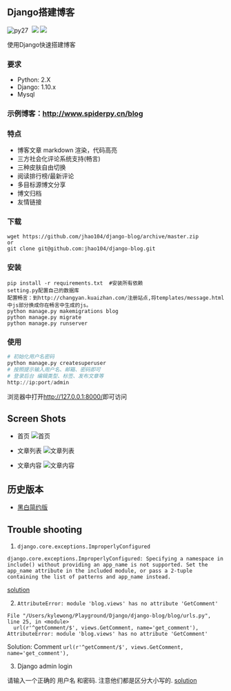 ## Django搭建博客
![py27](https://camo.githubusercontent.com/392a32588691a8418368a51ff33a12d41f11f0a9/68747470733a2f2f696d672e736869656c64732e696f2f62616467652f707974686f6e2d322e372d6666363962342e737667)
  [![](https://img.shields.io/badge/Django-1.10-green.svg)](http://www.spiderpy.cn/blog/)
[![](https://img.shields.io/badge/Powered%20by-@j_hao104-blue.svg)](http://www.spiderpy.cn/blog/)

使用Django快速搭建博客
### 要求
* Python: 2.X
* Django: 1.10.x
* Mysql

### 示例博客：<http://www.spiderpy.cn/blog>

### 特点

* 博客文章 markdown 渲染，代码高亮
* 三方社会化评论系统支持(畅言)
* 三种皮肤自由切换
* 阅读排行榜/最新评论
* 多目标源博文分享
* 博文归档
* 友情链接

### 下载
```
wget https://github.com/jhao104/django-blog/archive/master.zip
or
git clone git@github.com:jhao104/django-blog.git
```

### 安装
```
pip install -r requirements.txt  #安装所有依赖
setting.py配置自己的数据库
配置畅言：到http://changyan.kuaizhan.com/注册站点,将templates/message.html中js部分换成你在畅言中生成的js。
python manage.py makemigrations blog
python manage.py migrate
python manage.py runserver
```

### 使用

```python
# 初始化用户名密码
python manage.py createsuperuser
# 按照提示输入用户名、邮箱、密码即可
# 登录后台 编辑类型、标签、发布文章等
http://ip:port/admin

```

浏览器中打开<http://127.0.0.1:8000/>即可访问

## Screen Shots

* 首页
![首页](./doc/image/image1.png)

* 文章列表
![文章列表](./doc/image/image2.png)

* 文章内容
![文章内容](./doc/image/image3.png)

## 历史版本

* [黑白简约版](https://github.com/jhao104/django-blog/tree/v1.0)

## Trouble shooting

1. `django.core.exceptions.ImproperlyConfigured`
```
django.core.exceptions.ImproperlyConfigured: Specifying a namespace in include() without providing an app_name is not supported. Set the app_name attribute in the included module, or pass a 2-tuple containing the list of patterns and app_name instead.
```
[solution](https://stackoverflow.com/questions/48608894/specifying-a-namespace-in-include-without-providing-an-app-name)

2. `AttributeError: module 'blog.views' has no attribute 'GetComment'`
```
File "/Users/kylewong/Playground/Django/django-blog/blog/urls.py", line 25, in <module>
  url(r'^getComment/$', views.GetComment, name='get_comment'),
AttributeError: module 'blog.views' has no attribute 'GetComment'
```
Solution: Comment `url(r'^getComment/$', views.GetComment, name='get_comment'),`

3. Django admin login

  请输入一个正确的 用户名 和密码. 注意他们都是区分大小写的. [solution](https://stackoverflow.com/questions/26205423/django-admin-login)
